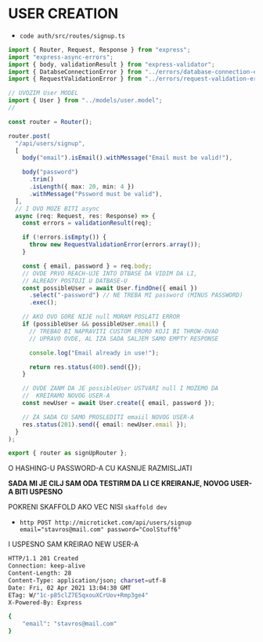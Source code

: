 # USER CREATION

- `code auth/src/routes/signup.ts`

```ts
import { Router, Request, Response } from "express";
import "express-async-errors";
import { body, validationResult } from "express-validator";
import { DatabseConnectionError } from "../errors/database-connection-error";
import { RequestValidationError } from "../errors/request-validation-error";

// UVOZIM User MODEL
import { User } from "../models/user.model";
//

const router = Router();

router.post(
  "/api/users/signup",
  [
    body("email").isEmail().withMessage("Email must be valid!"),

    body("password")
      .trim()
      .isLength({ max: 20, min: 4 })
      .withMessage("Pssword must be valid"),
  ],
  // I OVO MOZE BITI async
  async (req: Request, res: Response) => {
    const errors = validationResult(req);

    if (!errors.isEmpty()) {
      throw new RequestValidationError(errors.array());
    }

    const { email, password } = req.body;
    // OVDE PRVO REACH-UJE INTO DTBASE DA VIDIM DA LI,
    // ALREADY POSTOJI U DATBASE-U
    const possibleUser = await User.findOne({ email })
      .select("-password") // NE TREBA MI password (MINUS PASSWORD)
      .exec();

    // AKO OVO GORE NIJE null MORAM POSLATI ERROR
    if (possibleUser && possibleUser.email) {
      // TREBAO BI NAPRAVITI CUSTOM ERORO KOJI BI THROW-OVAO
      // UPRAVO OVDE, AL IZA SADA SALJEM SAMO EMPTY RESPONSE

      console.log("Email already in use!");

      return res.status(400).send({});
    }

    // OVDE ZANM DA JE possibleUser USTVARI null I MOZEMO DA
    //  KREIRAMO NOVOG USER-A
    const newUser = await User.create({ email, password });

    // ZA SADA CU SAMO PROSLEDITI emaiil NOVOG USER-A
    res.status(201).send({ email: newUser.email });
  }
);

export { router as signUpRouter };

```


O HASHING-U PASSWORD-A CU KASNIJE RAZMISLJATI

**SADA MI JE CILJ SAM ODA TESTIRM DA LI CE KREIRANJE, NOVOG USER-A BITI USPESNO**

POKRENI SKAFFOLD AKO VEC NISI `skaffold dev`

- `http POST http://microticket.com/api/users/signup email="stavros@mail.com" password="CoolStuff6"`

I USPESNO SAM KREIRAO NEW USER-A

```zsh
HTTP/1.1 201 Created
Connection: keep-alive
Content-Length: 28
Content-Type: application/json; charset=utf-8
Date: Fri, 02 Apr 2021 13:04:30 GMT
ETag: W/"1c-p85clZ7E5qxouXCrUov+Rmp3ge4"
X-Powered-By: Express

{
    "email": "stavros@mail.com"
}
```
